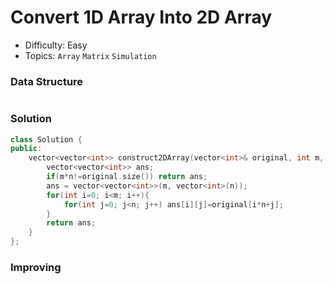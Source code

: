 # Convert 1D Array Into 2D Array
- Difficulty: Easy
- Topics: `Array` `Matrix` `Simulation`

### Data Structure
``` cpp
```

### Solution
``` cpp
class Solution {
public:
    vector<vector<int>> construct2DArray(vector<int>& original, int m, int n) {
        vector<vector<int>> ans;
        if(m*n!=original.size()) return ans;
        ans = vector<vector<int>>(m, vector<int>(n));
        for(int i=0; i<m; i++){
            for(int j=0; j<n; j++) ans[i][j]=original[i*n+j];
        }
        return ans;
    }
};
```

### Improving
``` cpp
```